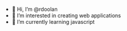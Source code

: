 - 👋 Hi, I’m @rdoolan
- 👀 I’m interested in creating web applications
- 🌱 I’m currently learning javascript

<!---
rdoolan/rdoolan is a ✨ special ✨ repository because its `README.md` (this file) appears on your GitHub profile.
You can click the Preview link to take a look at your changes.
--->
